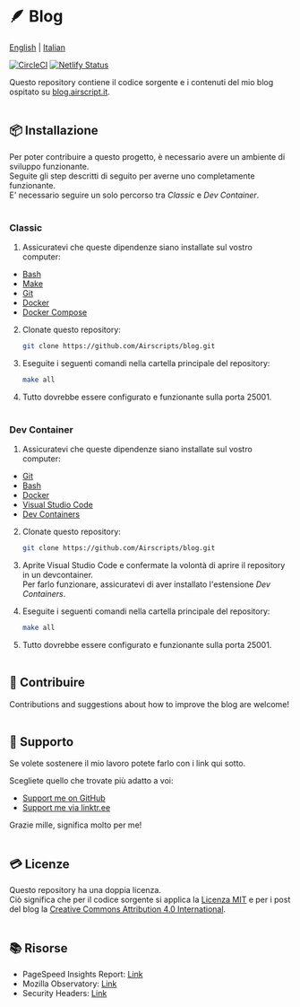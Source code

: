 # 🪶 Blog 
[English](./README.md) | [Italian](./README.it-IT.md)  

[![CircleCI](https://dl.circleci.com/status-badge/img/gh/Airscripts/blog/tree/main.svg?style=svg)](https://dl.circleci.com/status-badge/redirect/gh/Airscripts/blog/tree/main) [![Netlify Status](https://api.netlify.com/api/v1/badges/59826574-7ccb-4c30-a776-942044cf9520/deploy-status?branch=main)](https://app.netlify.com/sites/regal-sunshine-3cc2d8/deploys)  

Questo repository contiene il codice sorgente e i contenuti del mio blog ospitato su [blog.airscript.it](https://blog.airscript.it).  
&nbsp;

## 📦 Installazione  
Per poter contribuire a questo progetto, è necessario avere un ambiente di sviluppo funzionante.  
Seguite gli step descritti di seguito per averne uno completamente funzionante.  
E' necessario seguire un solo percorso tra *Classic* e *Dev Container*.  
&nbsp;

### Classic  

1. Assicuratevi che queste dipendenze siano installate sul vostro computer:
- [Bash](https://www.gnu.org/software/bash/)
- [Make](https://www.gnu.org/software/make/)
- [Git](https://git-scm.com/book/en/v2/Getting-Started-Installing-Git)
- [Docker](https://docs.docker.com/get-docker/)
- [Docker Compose](https://docs.docker.com/compose/install/)

2. Clonate questo repository: 
    ```bash
    git clone https://github.com/Airscripts/blog.git
    ```

3. Eseguite i seguenti comandi nella cartella principale del repository:
    ```bash
    make all
    ```

4. Tutto dovrebbe essere configurato e funzionante sulla porta 25001.  
&nbsp;

### Dev Container  

1. Assicuratevi che queste dipendenze siano installate sul vostro computer:
- [Git](https://git-scm.com/book/en/v2/Getting-Started-Installing-Git)
- [Bash](https://www.gnu.org/software/bash/)
- [Docker](https://docs.docker.com/get-docker/)
- [Visual Studio Code](https://code.visualstudio.com/Download)
- [Dev Containers](https://marketplace.visualstudio.com/items?itemName=ms-vscode-remote.remote-containers)

2. Clonate questo repository: 
    ```bash
    git clone https://github.com/Airscripts/blog.git
    ```

3. Aprite Visual Studio Code e confermate la volontà di aprire il repository in un devcontainer.  
Per farlo funzionare, assicuratevi di aver installato l'estensione *Dev Containers*.

4. Eseguite i seguenti comandi nella cartella principale del repository:
    ```bash
    make all
    ```

5. Tutto dovrebbe essere configurato e funzionante sulla porta 25001.  
&nbsp;

## 🤝 Contribuire  
Contributions and suggestions about how to improve the blog are welcome!  
&nbsp;  

## 💚 Supporto  
Se volete sostenere il mio lavoro potete farlo con i link qui sotto.  

Scegliete quello che trovate più adatto a voi:  
- [Support me on GitHub](https://github.com/sponsors/Airscripts)  
- [Support me via linktr.ee](https://linktr.ee/airscript)  

Grazie mille, significa molto per me!  
&nbsp;  

## 💳 Licenze  
Questo repository ha una doppia licenza.  
Ciò significa che per il codice sorgente si applica la [Licenza MIT](https://github.com/Airscripts/blog/blob/main/LICENSE_MIT) e per i post del blog la [Creative Commons Attribution 4.0 International](https://github.com/Airscripts/blog/blob/main/LICENSE_CC_BY_4.0).  
&nbsp;

## 📚 Risorse
- PageSpeed Insights Report: [Link](https://pagespeed.web.dev/report?url=https%3A%2F%2Fblog.airscript.it%2F)  
- Mozilla Observatory: [Link](https://observatory.mozilla.org/analyze/blog.airscript.it)  
- Security Headers: [Link](https://securityheaders.com/?q=blog.airscript.it&hide=on&followRedirects=on)  
